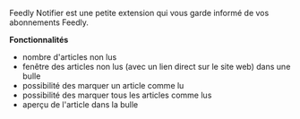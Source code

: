 Feedly Notifier est une petite extension qui vous garde informé de vos abonnements Feedly.

**Fonctionnalités**

- nombre d'articles non lus
- fenêtre des articles non lus (avec un lien direct sur le site web) dans une bulle
- possibilité des marquer un article comme lu
- possibilité des marquer tous les articles comme lus
- aperçu de l'article dans la bulle